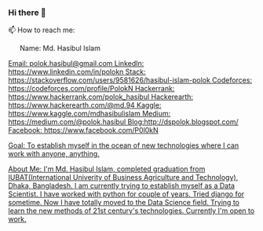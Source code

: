 ### Hi there 👋
📫 How to reach me:

<ul>Name: Md. Hasibul Islam</ul>
  <u>Email: polok.hasibul@gmail.com</ul>
LinkedIn: https://www.linkedin.com/in/polokn
Stack: https://stackoverflow.com/users/9581626/hasibul-islam-polok
Codeforces: https://codeforces.com/profile/PolokN
Hackerrank: https://www.hackerrank.com/polok_hasibul
Hackerearth: https://www.hackerearth.com/@md.94
Kaggle: https://www.kaggle.com/mdhasibulislam
Medium: https://medium.com/@polok.hasibul
Blog:http://dspolok.blogspot.com/
Facebook: https://www.facebook.com/P0l0kN

Goal: To establish myself in the ocean of new technologies where I can work with anyone, anything. 

About Me: I'm Md. Hasibul Islam, completed graduation from IUBAT(International Univerity of Business Agriculture and Technology), Dhaka, Bangladesh. I am currently trying to establish myself as a Data Scientist. I have worked with python for couple of years. Tried django for sometime. Now I have totally moved to the Data Science field. Trying to learn the new methods of 21st century's technologies. Currently I'm open to work. 


